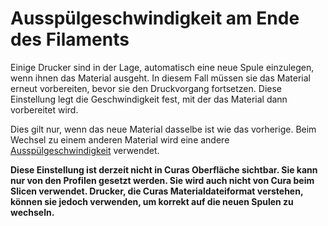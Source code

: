 Ausspülgeschwindigkeit am Ende des Filaments
====
Einige Drucker sind in der Lage, automatisch eine neue Spule einzulegen, wenn ihnen das Material ausgeht. In diesem Fall müssen sie das Material erneut vorbereiten, bevor sie den Druckvorgang fortsetzen. Diese Einstellung legt die Geschwindigkeit fest, mit der das Material dann vorbereitet wird. 

Dies gilt nur, wenn das neue Material dasselbe ist wie das vorherige. Beim Wechsel zu einem anderen Material wird eine andere [Ausspülgeschwindigkeit](material_flush_purge_speed.md) verwendet.

**Diese Einstellung ist derzeit nicht in Curas Oberfläche sichtbar. Sie kann nur von den Profilen gesetzt werden. Sie wird auch nicht von Cura beim Slicen verwendet. Drucker, die Curas Materialdateiformat verstehen, können sie jedoch verwenden, um korrekt auf die neuen Spulen zu wechseln.**